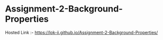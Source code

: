 # Assignment-2-Background-Properties

Hosted Link :-  https://lok-ii.github.io/Assignment-2-Background-Properties/
